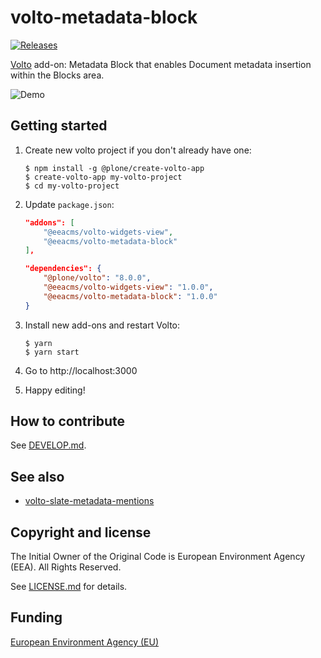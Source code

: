 # volto-metadata-block
[![Releases](https://img.shields.io/github/v/release/eea/volto-metadata-block?cache=1)](https://github.com/eea/volto-metadata-block/releases)

[Volto](https://github.com/plone/volto#volto) add-on: Metadata Block that enables Document metadata insertion within the Blocks area.

![Demo](https://github.com/eea/volto-metadata-block/raw/docs/docs/volto-metadata-block.gif)

## Getting started

1. Create new volto project if you don't already have one:
    ```
    $ npm install -g @plone/create-volto-app
    $ create-volto-app my-volto-project
    $ cd my-volto-project
    ```

1. Update `package.json`:
    ``` JSON
    "addons": [
        "@eeacms/volto-widgets-view",
        "@eeacms/volto-metadata-block"
    ],

    "dependencies": {
        "@plone/volto": "8.0.0",
        "@eeacms/volto-widgets-view": "1.0.0",
        "@eeacms/volto-metadata-block": "1.0.0"
    }
    ```

1. Install new add-ons and restart Volto:
    ```
    $ yarn
    $ yarn start
    ```

1. Go to http://localhost:3000

1. Happy editing!

## How to contribute

See [DEVELOP.md](DEVELOP.md).

## See also

* [volto-slate-metadata-mentions](https://github.com/eea/volto-slate-metadata-mentions)

## Copyright and license

The Initial Owner of the Original Code is European Environment Agency (EEA).
All Rights Reserved.

See [LICENSE.md](LICENSE.md) for details.

## Funding

[European Environment Agency (EU)](http://eea.europa.eu)
